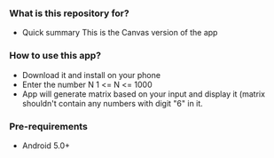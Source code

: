 ### What is this repository for? ###

* Quick summary
This is the Canvas version of the app

### How to use this app? ###
* Download it and install on your phone
* Enter the number N 1 <= N <= 1000
* App will generate matrix based on your input and display it (matrix shouldn't contain any numbers with digit "6" in it.

### Pre-requirements ###
- Android 5.0+
